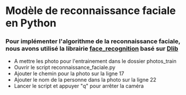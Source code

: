 # Modèle de reconnaissance faciale en **Python**
### Pour implémenter l'algorithme de la reconnaissance faciale, nous avons utilisé la librairie **[face_recognition](https://github.com/ageitgey/face_recognition)** basé sur **[Dlib](http://dlib.net/)**

* A mettre les photo pour l'entrainement dans le dossier photos_train
* Ouvrir le script reconnaissance_faciale.py
* Ajouter le chemin pour la photo sur la ligne 17
* Ajouter le nom de la personne dans la photo sur la ligne 22
* Lancer le script et appuyer "q" pour arrêter la caméra
